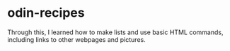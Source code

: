 # odin-recipes

Through this, I learned how to make lists and use basic HTML commands,
including links to other webpages and pictures.
